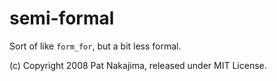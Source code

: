 # semi-formal

Sort of like `form_for`, but a bit less formal.

(c) Copyright 2008 Pat Nakajima, released under MIT License.